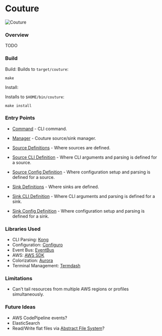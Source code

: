# Couture
![Couture](https://static.thenounproject.com/png/566246-200.png)

### Overview

TODO

### Build

Build:
    Builds to `target/couture`:

    make

Install:

Installs to `$HOME/bin/couture`:

    make install

### Entry Points

* [Command](cmd/couture.go) - CLI command.
* [Manager](internal/pkg/manager/manager.go) - Couture source/sink manager.


* [Source Definitions](internal/pkg/source/source.go) - Where sources are defined.
* [Source CLI Definition](cmd/cli/source.go) - Where CLI arguments and parsing is defined for a source.
* [Source Config Definition](cmd/config/source.go) - Where configuration setup and parsing is defined for a source.


* [Sink Definitions](internal/pkg/sink/sink.go) - Where sinks are defined.
* [Sink CLI Definition](cmd/cli/sink.go) - Where CLI arguments and parsing is defined for a sink.
* [Sink Config Definition](cmd/config/sink.go) - Where configuration setup and parsing is defined for a sink.


### Libraries Used

* CLI Parsing: [Kong](https://github.com/alecthomas/kong)
* Configuration: [Configuro](https://github.com/sherifabdlnaby/configuro)
* Event Bus: [EventBus](https://github.com/asaskevich/EventBus)
* AWS: [AWS SDK](https://github.com/aws/aws-sdk-go)
* Colorization: [Aurora](https://github.com/logrusorgru/aurora)
* Terminal Management: [Termdash](https://github.com/mum4k/termdash)

### Limitations

* Can't tail resources from multiple AWS regions or profiles simultaneously.

### Future Ideas

* AWS CodePipeline events?
* ElasticSearch
* Read/Write flat files via [Abstract File System](https://github.com/viant/afs)?
